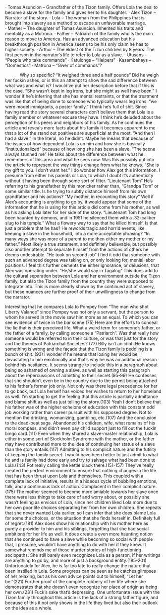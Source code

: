 · Tomas Asuncion – Grandfather of the Tizon family. Offers Lola the deal to become a slave for the family and gives her to his daughter.
· Alex Tizon – Narrator of the story.
· Lola – The woman from the Philippines that is brought into slavery as a method to escape an unfavorable marriage.
· Mother – The daughter of Tomas Asuncion. Inherited his traits and mentality as a Motrona.
· Father – Patriarch of the family who is the main reason to move to America. Has an advanced education but his breakthrough position in America seems to be his only claim he has to higher society.
· Arthur – The eldest of the Tizon children by 8 years. The first person in the narrator’s life to refer to Lola as a slave.
· Utusans – “People who take commands”
· Katulongs – “Helpers”
· Kasambahays – “Domestics”
· Matrona – “Giver of commands”?

            Why so specific? “It weighed three and a half pounds” Did he weigh her fuckin ashes, or is this an attempt to show the sad difference between what was and what is? I would’ve put her description before that if this is the case. “She wasn’t kept in leg irons, but she might as well have been.” I wonder if he’s inferring that she has mental restraints, or that the treatment was like that of being done to someone who typically wears leg irons. “we were model immigrants, a poster family.” I think he’s full of shit. Since having read the story several characters don’t believe them that Lola is a family member or whatever excuse they have. I think he’s deluded about the perception of his peers and neighbors of his family. As he continues the article and reveals more facts about his family it becomes apparent to me that a lot of the stand out positives are superficial at the most. “And then I had a slave.” In the literal, no he didn’t. Maybe he means that because of the issues of how dependent Lola is on him and how she is basically “Institutionalized” because of how long she has been a slave. “The scene always stunned me” He talks about the difference between what he remembers of this area and what he sees now. Was this possibly put into the article to represent the way things change from what he knows. “She is my gift to you. I don’t want her.” I do wonder how Alex got this information. I presume from either his parents or Lola, to which I doubt it’s authenticity without it having been through some sort of filter. “Lieutenant Tom” He’s referring to his grandfather by this monicker rather than, “Grandpa Tom” or some similar title. Is he trying to subtly distance himself from his own grandfather and his actions? “My mother, in recounting this story” Well if Alex’s accounting is anything to go by, it would appear that some of the information that he is using for this article did come from his mother, as well as his asking Lola later for her side of the story. “Lieutenant Tom had long been haunted by demons, and in 1951 he silenced them with a .32-caliber slug to his temple.” What a flowery way to say that he killed himself. Is that just a problem that he has? He rewords tragic and horrid events, like keeping a slave in the household, into a more acceptable phrasing? “In many ways she was more of a parent to me then either my mother or my father.” Most likely a true statement, and definitely believable, but possibly also another attempt to separate himself from the actions of others he deems undesirable. “He took on second job” I find it odd that someone with such an advanced degree was taking on, or only looking for, menial labor positions. I feel this further cements the either ignorance, or delusions, that Alex was operating under. “He/she would say in Tagalog” This does add to the cultural separation between Lola and her environment outside the Tizon family, but also the Tizon family from the country they were supposed to integrate into. This is more clearly shown by the continued act of slavery, but these nuances are further proof of their unwillingness to change from the narrator.

Interesting that he compares Lola to Pompey from “The man who shot Liberty Valance” since Pompey was not only a servant, but the person to whom he served in the movie saw him more as an equal. To which you can see evidence of twice in the bar scene.(75) Here are the efforts to conceal the lie that is their perceived life. What a weird term for someone’s father, or the father of a family, by calling someone a “Patriarch”. Was that really how someone would be referred to in their culture, or was that just for the story and the themes of Patriarchal Societies? (77) Billy isn’t an idiot. He knows something is wrong and the façade that the Tizon family is peddling is a bunch of shit. (93) I wonder if he means that losing her would be devastating to him emotionally and that’s why he was an additional reason behind his hesitance. It seems strange to include this in a paragraph about being so ashamed of owning a slave, as well as starting this paragraph about the repercussions of admitting to their secret.(95-99) He confesses that she shouldn’t even be in the country due to the permit being attached to his father’s former job only. Not only was there legal precedence for her to go back, but Lola herself has voiced her wishes to return to her homeland as well. I’m starting to get the feeling that this article is partially admittance and blame shift as well as just telling the story.(103) Yeah I don’t believe that his father was of the higher echelons of education with this constant odd job working rather than career pursuit with his supposed degree. Not to mention the drinking, womanizing, gambling, etc.(107) And the conclusion to the dead-beat saga. Abandoned his children, wife, what remains of his moral compass, and didn’t even pay child support just to fill out the fuckin bingo card.(111) Even when they shared a slave-master relationship, Lola is either in some sort of Stockholm Syndrome with the mother, or the father may have contributed more to the idea of continuing her status of a slave than the story entails.(117) Admitting to his complicit nature and the futility of keeping the family secret. I would have been better to just admit to what he and is family had done early and try to salvage what had been done to Lola.(143) Pot really calling the kettle black there.(151-157) They’ve really created the perfect environment to ensure that nothing changes in the life that has been thrust upon Lola and themselves. This coupled with a complete lack of initiative, results in a hideous cycle of bubbling emotions, talk, and a continuous lack of action. Complacent in their complicit nature.(175) The mother seemed to become more amiable towards her slave once there were less things to take care of and worry about, or possibly she wasn’t feeling as envious of Lola, since her children liked Lola more due to her own poor life choices separating her from her own children. She repeats that she never wanted Lola earlier, so I can infer that she does blame Lola for some the choices, or the situation that she finds herself in. Definitely full of regret.(181) Alex does show his relationship with his mother here as purely a provider to him and his siblings, forgetting that she had social ambitions for her life as well. It does create a even more haunting notion that she continued to have a slave while becoming so social with people that, I presume, wouldn’t have anything to do with her if they knew. It somewhat reminds me of those murder stories of high-functioning sociopaths. She still barely even recognizes Lola as a person, if her writings are anything to go by, and more of just a background entity.(185-201) Unfortunately for Alex, he is far too late to really change the nature that been instilled in Lola. Some progress can be seen as he catches glimpses of her relaxing, but as his own advice points out to himself, “Let her be.”(221) Further proof of the complete robbery of her life where she demonstrates that she doesn’t even recognize her place of origin as being her own.(231) Fuck’s sake that’s depressing. One unfortunate issue with the Tizon family throughout this article is the lack of a strong father figure, and because of this it not only shows in the life they lived but also their outlook on the idea as a whole.